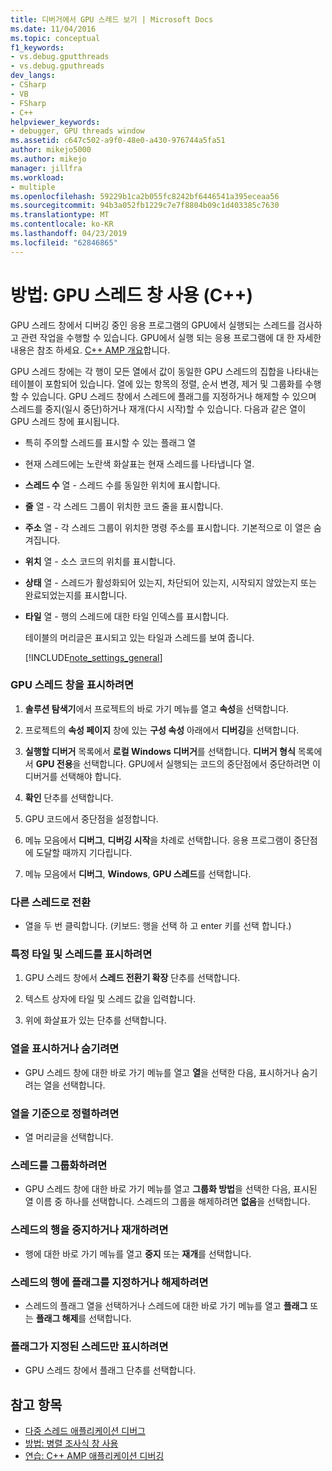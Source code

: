 ```yaml
---
title: 디버거에서 GPU 스레드 보기 | Microsoft Docs
ms.date: 11/04/2016
ms.topic: conceptual
f1_keywords:
- vs.debug.gputthreads
- vs.debug.gputhreads
dev_langs:
- CSharp
- VB
- FSharp
- C++
helpviewer_keywords:
- debugger, GPU threads window
ms.assetid: c647c502-a9f0-48e0-a430-976744a5fa51
author: mikejo5000
ms.author: mikejo
manager: jillfra
ms.workload:
- multiple
ms.openlocfilehash: 59229b1ca2b055fc8242bf6446541a395eceaa56
ms.sourcegitcommit: 94b3a052fb1229c7e7f8804b09c1d403385c7630
ms.translationtype: MT
ms.contentlocale: ko-KR
ms.lasthandoff: 04/23/2019
ms.locfileid: "62846865"
---
```

# <a name="how-to-use-the-gpu-threads-window-c"></a>방법: GPU 스레드 창 사용 (C++)
GPU 스레드 창에서 디버깅 중인 응용 프로그램의 GPU에서 실행되는 스레드를 검사하고 관련 작업을 수행할 수 있습니다. GPU에서 실행 되는 응용 프로그램에 대 한 자세한 내용은 참조 하세요. [ C++ AMP 개요](/cpp/parallel/amp/cpp-amp-overview)합니다.

 GPU 스레드 창에는 각 행이 모든 열에서 값이 동일한 GPU 스레드의 집합을 나타내는 테이블이 포함되어 있습니다. 열에 있는 항목의 정렬, 순서 변경, 제거 및 그룹화를 수행할 수 있습니다. GPU 스레드 창에서 스레드에 플래그를 지정하거나 해제할 수 있으며 스레드를 중지(일시 중단)하거나 재개(다시 시작)할 수 있습니다. 다음과 같은 열이 GPU 스레드 창에 표시됩니다.

- 특히 주의할 스레드를 표시할 수 있는 플래그 열

- 현재 스레드에는 노란색 화살표는 현재 스레드를 나타냅니다 열.

- **스레드 수** 열 - 스레드 수를 동일한 위치에 표시합니다.

- **줄** 열 - 각 스레드 그룹이 위치한 코드 줄을 표시합니다.

- **주소** 열 - 각 스레드 그룹이 위치한 명령 주소를 표시합니다. 기본적으로 이 열은 숨겨집니다.

- **위치** 열 - 소스 코드의 위치를 표시합니다.

- **상태** 열 - 스레드가 활성화되어 있는지, 차단되어 있는지, 시작되지 않았는지 또는 완료되었는지를 표시합니다.

- **타일** 열 - 행의 스레드에 대한 타일 인덱스를 표시합니다.

  테이블의 머리글은 표시되고 있는 타일과 스레드를 보여 줍니다.

  [!INCLUDE[note_settings_general](../data-tools/includes/note_settings_general_md.md)]

### <a name="to-display-the-gpu-threads-window"></a>GPU 스레드 창을 표시하려면

1. **솔루션 탐색기**에서 프로젝트의 바로 가기 메뉴를 열고 **속성**을 선택합니다.

2. 프로젝트의 **속성 페이지** 창에 있는 **구성 속성** 아래에서 **디버깅**을 선택합니다.

3. **실행할 디버거** 목록에서 **로컬 Windows 디버거**를 선택합니다. **디버거 형식** 목록에서 **GPU 전용**을 선택합니다. GPU에서 실행되는 코드의 중단점에서 중단하려면 이 디버거를 선택해야 합니다.

4. **확인** 단추를 선택합니다.

5. GPU 코드에서 중단점을 설정합니다.

6. 메뉴 모음에서 **디버그**, **디버깅 시작**을 차례로 선택합니다. 응용 프로그램이 중단점에 도달할 때까지 기다립니다.

7. 메뉴 모음에서 **디버그**, **Windows**, **GPU 스레드**를 선택합니다.

### <a name="to-switch-to-a-different-thread"></a>다른 스레드로 전환

- 열을 두 번 클릭합니다. (키보드: 행을 선택 하 고 enter 키를 선택 합니다.)

### <a name="to-display-a-particular-tile-and-thread"></a>특정 타일 및 스레드를 표시하려면

1. GPU 스레드 창에서 **스레드 전환기 확장** 단추를 선택합니다.

2. 텍스트 상자에 타일 및 스레드 값을 입력합니다.

3. 위에 화살표가 있는 단추를 선택합니다.

### <a name="to-display-or-hide-a-column"></a>열을 표시하거나 숨기려면

- GPU 스레드 창에 대한 바로 가기 메뉴를 열고 **열**을 선택한 다음, 표시하거나 숨기려는 열을 선택합니다.

### <a name="to-sort-by-a-column"></a>열을 기준으로 정렬하려면

- 열 머리글을 선택합니다.

### <a name="to-group-threads"></a>스레드를 그룹화하려면

- GPU 스레드 창에 대한 바로 가기 메뉴를 열고 **그룹화 방법**을 선택한 다음, 표시된 열 이름 중 하나를 선택합니다. 스레드의 그룹을 해제하려면 **없음**을 선택합니다.

### <a name="to-freeze-or-thaw-a-row-of-threads"></a>스레드의 행을 중지하거나 재개하려면

- 행에 대한 바로 가기 메뉴를 열고 **중지** 또는 **재개**를 선택합니다.

### <a name="to-flag-or-unflag-a-row-of-threads"></a>스레드의 행에 플래그를 지정하거나 해제하려면

- 스레드의 플래그 열을 선택하거나 스레드에 대한 바로 가기 메뉴를 열고 **플래그** 또는 **플래그 해제**를 선택합니다.

### <a name="to-display-only-flagged-threads"></a>플래그가 지정된 스레드만 표시하려면

- GPU 스레드 창에서 플래그 단추를 선택합니다.

## <a name="see-also"></a>참고 항목
- [다중 스레드 애플리케이션 디버그](../debugger/debug-multithreaded-applications-in-visual-studio.md)
- [방법: 병렬 조사식 창 사용](../debugger/how-to-use-the-parallel-watch-window.md)
- [연습: C++ AMP 애플리케이션 디버깅](/cpp/parallel/amp/walkthrough-debugging-a-cpp-amp-application)